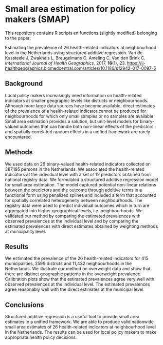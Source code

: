 # Small area estimation for policy makers (SMAP)

This repository contains R scripts en functions (slightly modified) belonging to the paper:

Estimating the prevalence of 26 health-related indicators at neighbourhood level in the Netherlands using structured additive regression. Van de Kassteele J, Zwakhals L, Breugelmans O, Ameling C, Van den Brink C. *International Journal of Health Geographics*, 2017, **16**(1), 23. https://ij-healthgeographics.biomedcentral.com/articles/10.1186/s12942-017-0097-5

## Background

Local policy makers increasingly need information on health-related indicators at smaller geographic levels like districts or neighbourhoods. Although more large data sources have become available, direct estimates of the prevalence of a health-related indicator cannot be produced for neighbourhoods for which only small samples or no samples are available. Small area estimation provides a solution, but unit-level models for binary-valued outcomes that can handle both non-linear effects of the predictors and spatially correlated random effects in a unified framework are rarely encountered.

## Methods

We used data on 26 binary-valued health-related indicators collected on 387,195 persons in the Netherlands. We associated the health-related indicators at the individual level with a set of 12 predictors obtained from national registry data. We formulated a structured additive regression model for small area estimation. The model captured potential non-linear relations between the predictors and the outcome through additive terms in a functional form using penalized splines and included a term that accounted for spatially correlated heterogeneity between neighbourhoods. The registry data were used to predict individual outcomes which in turn are aggregated into higher geographical levels, i.e. neighbourhoods. We validated our method by comparing the estimated prevalences with observed prevalences at the individual level and by comparing the estimated prevalences with direct estimates obtained by weighting methods at municipality level.

## Results

We estimated the prevalence of the 26 health-related indicators for 415 municipalities, 2599 districts and 11,432 neighbourhoods in the Netherlands. We illustrate our method on overweight data and show that there are distinct geographic patterns in the overweight prevalence. Calibration plots show that the estimated prevalences agree very well with observed prevalences at the individual level. The estimated prevalences agree reasonably well with the direct estimates at the municipal level.

## Conclusions

Structured additive regression is a useful tool to provide small area estimates in a unified framework. We are able to produce valid nationwide small area estimates of 26 health-related indicators at neighbourhood level in the Netherlands. The results can be used for local policy makers to make appropriate health policy decisions.
